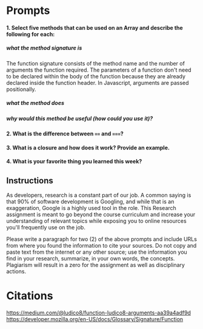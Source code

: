 # Prompts

#### 1. Select five methods that can be used on an Array and describe the following for each: 
##### what the method signature is
The function signature consists of the method name and the number of arguments the function required. The parameters of a function don't need to be declared within the body of the function because they are already declared inside the function header. In Javascript, arguments are passed positionally. 

##### what the method does 


##### why would this method be useful (how could you use it)?


#### 2. What is the difference between `==` and `===`?
#### 3. What is a closure and how does it work? Provide an example.
#### 4. What is your favorite thing you learned this week?

## Instructions

As developers, research is a constant part of our job. A common saying is that 90% of software development is Googling, and while that is an exaggeration, Google is a highly used tool in the role. This Research assignment is meant to go beyond the course curriculum and increase your understanding of relevant topics while exposing you to online resources you'll frequently use on the job. 

Please write a paragraph for two (2) of the above prompts and include URLs from where you found the information to cite your sources. Do not copy and paste text from the internet or any other source; use the information you find in your research, summarize, in your own words, the concepts. Plagiarism will result in a zero for the assignment as well as disciplinary actions.


# Citations
https://medium.com/@ludico8/function-ludico8-arguments-aa39a4adf9d
https://developer.mozilla.org/en-US/docs/Glossary/Signature/Function